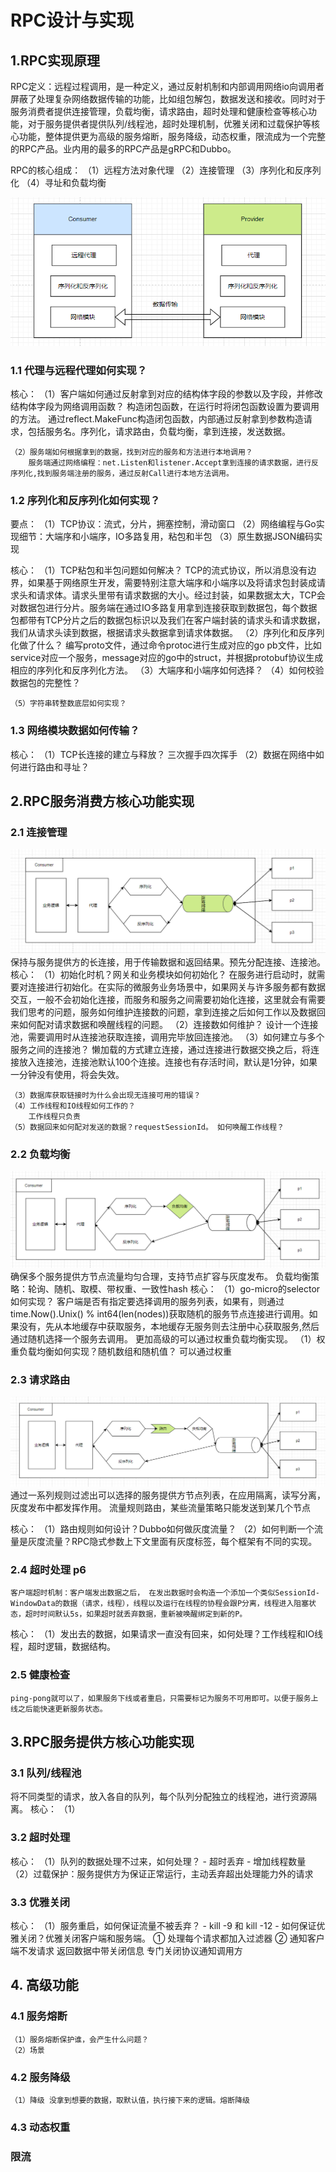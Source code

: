 # RPC设计与实现
## 1.RPC实现原理
RPC定义：远程过程调用，是一种定义，通过反射机制和内部调用网络io向调用者屏蔽了处理复杂网络数据传输的功能，比如组包解包，数据发送和接收。同时对于服务消费者提供连接管理，负载均衡，请求路由，超时处理和健康检查等核心功能，对于服务提供者提供队列/线程池，超时处理机制，优雅关闭和过载保护等核心功能，整体提供更为高级的服务熔断，服务降级，动态权重，限流成为一个完整的RPC产品。业内用的最多的RPC产品是gRPC和Dubbo。

RPC的核心组成：
    （1）远程方法对象代理
    （2）连接管理
    （3）序列化和反序列化
    （4）寻址和负载均衡

![p1](https://github.com/leiylrp/golang/blob/main/images/project/micro/micro/p2.png)
### 1.1 代理与远程代理如何实现？
核心：
    （1）客户端如何通过反射拿到对应的结构体字段的参数以及字段，并修改结构体字段为网络调用函数？
        构造闭包函数，在运行时将闭包函数设置为要调用的方法。
        通过reflect.MakeFunc构造闭包函数，内部通过反射拿到参数构造请求，包括服务名。序列化，请求路由，负载均衡，拿到连接，发送数据。

    （2）服务端如何根据拿到的数据，找到对应的服务和方法进行本地调用？
        服务端通过网络编程：net.Listen和listener.Accept拿到连接的请求数据，进行反序列化,找到服务端注册的服务，通过反射Call进行本地方法调用。

### 1.2 序列化和反序列化如何实现？

要点：
    （1）TCP协议：流式，分片，拥塞控制，滑动窗口
    （2）网络编程与Go实现细节：大端序和小端序，IO多路复用，粘包和半包
    （3）原生数据JSON编码实现

核心：
    （1）TCP粘包和半包问题如何解决？
        TCP的流式协议，所以消息没有边界，如果基于网络原生开发，需要特别注意大端序和小端序以及将请求包封装成请求头和请求体。请求头里带有请求数据的大小。经过封装，如果数据太大，TCP会对数据包进行分片。服务端在通过IO多路复用拿到连接获取到数据包，每个数据包都带有TCP分片之后的数据包标识以及我们在客户端封装的请求头和请求数据，我们从请求头读到数据，根据请求头数据拿到请求体数据。
    （2）序列化和反序列化做了什么？
        编写proto文件，通过命令protoc进行生成对应的go pb文件，比如service对应一个服务，message对应的go中的struct，并根据protobuf协议生成相应的序列化和反序列化方法。
    （3）大端序和小端序如何选择？
    （4）如何校验数据包的完整性？

    （5）字符串转整数底层如何实现？

### 1.3 网络模块数据如何传输？
核心：
    （1）TCP长连接的建立与释放？
        三次握手四次挥手
    （2）数据在网络中如何进行路由和寻址？


## 2.RPC服务消费方核心功能实现

### 2.1 连接管理 
![p3](https://github.com/leiylrp/golang/blob/main/images/project/micro/micro/p3.png)
保持与服务提供方的长连接，用于传输数据和返回结果。预先分配连接、连接池。
核心：
    （1）初始化时机？网关和业务模块如何初始化？
        在服务进行启动时，就需要对连接进行初始化。在实际的微服务业务场景中，如果网关与许多服务都有数据交互，一般不会初始化连接，而服务和服务之间需要初始化连接，这里就会有需要我们思考的问题，服务如何维护连接数的问题，拿到连接之后如何工作以及数据回来如何配对请求数据和唤醒线程的问题。
    （2）连接数如何维护？
        设计一个连接池，需要调用时从连接池获取连接，调用完毕放回连接池。
    （3）如何建立与多个服务之间的连接池？
        懒加载的方式建立连接，通过连接进行数据交换之后，将连接放入连接池，连接池默认100个连接。连接也有存活时间，默认是1分钟，如果一分钟没有使用，将会失效。
    
    （3）数据库获取链接时为什么会出现无连接可用的错误？
    （4）工作线程和IO线程如何工作的？
        工作线程只负责
    （5）数据回来如何配对发送的数据？requestSessionId。 如何唤醒工作线程？



### 2.2 负载均衡 
![p4](https://github.com/leiylrp/golang/blob/main/images/project/micro/micro/p4.png)
确保多个服务提供方节点流量均匀合理，支持节点扩容与灰度发布。
负载均衡策略：轮询、随机、取模、带权重、一致性hash
核心： 
    （1）go-micro的selector如何实现？
        客户端是否有指定要选择调用的服务列表，如果有，则通过time.Now().Unix() % int64(len(nodes))获取随机的服务节点连接进行调用。如果没有，先从本地缓存中获取服务，本地缓存无服务则去注册中心获取服务,然后通过随机选择一个服务去调用。
        更加高级的可以通过权重负载均衡实现。
    （1）权重负载均衡如何实现？随机数组和随机值？
        可以通过权重

### 2.3 请求路由 
![p5](https://github.com/leiylrp/golang/blob/main/images/project/micro/micro/p5.png)
通过一系列规则过滤出可以选择的服务提供方节点列表，在应用隔离，读写分离，灰度发布中都发挥作用。
流量规则路由，某些流量策略只能发送到某几个节点

核心：
    （1）路由规则如何设计？Dubbo如何做灰度流量？
    （2）如何判断一个流量是灰度流量？RPC隐式参数上下文里面有灰度标签，每个框架有不同的实现。
### 2.4 超时处理 p6
    客户端超时机制：客户端发出数据之后， 在发出数据时会构造一个添加一个类似SessionId-WindowData的数据（请求，线程），线程以及运行在线程的协程会跟P分离，线程进入阻塞状态，超时时间默认5s，如果超时就丢弃数据，重新被唤醒绑定到新的P。


核心：
（1）发出去的数据，如果请求一直没有回来，如何处理？工作线程和IO线程，超时逻辑，数据结构。

### 2.5 健康检查
    ping-pong就可以了，如果服务下线或者重启，只需要标记为服务不可用即可。以便于服务上线之后能快速更新服务状态。

## 3.RPC服务提供方核心功能实现

### 3.1 队列/线程池
将不同类型的请求，放入各自的队列，每个队列分配独立的线程池，进行资源隔离。
核心：
    （1）


### 3.2 超时处理
核心：
（1）队列的数据处理不过来，如何处理？
        - 超时丢弃
        - 增加线程数量
（2）过载保护：服务提供方为保证正常运行，主动丢弃超出处理能力外的请求

### 3.3 优雅关闭
核心：
（1）服务重启，如何保证流量不被丢弃？
        - kill -9 和 kill -12
        - 如何保证优雅关闭？优雅关闭客户端和服务端。
            ① 处理每个请求都加入过滤器
            ② 通知客户端不发请求
                返回数据中带关闭信息
                专门关闭协议通知调用方

## 4. 高级功能
### 4.1 服务熔断
    （1）服务熔断保护谁，会产生什么问题？
    （2）场景

### 4.2 服务降级
    （1）降级 没拿到想要的数据，取默认值，执行接下来的逻辑。熔断降级


### 4.3 动态权重


### 限流

